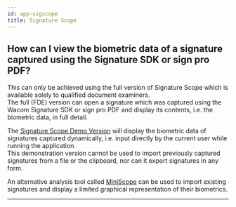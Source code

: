 ```yaml
---
id: app-sigscope
title: Signature Scope
---
```


## How can I view the biometric data of a signature captured using the Signature SDK or sign pro PDF?

This can only be achieved using the full version of Signature Scope which is available solely to qualified document examiners.  
The full (FDE) version can open a signature which was captured using the Wacom Signature SDK or sign pro PDF and display its contents, i.e. the biometric data, in full detail.  

The [Signature Scope Demo Version](/sdk-for-signature/docs/en/signature-scope) will display the biometric data of signatures captured dynamically, i.e. input directly by the current user while running the application.  
This demonstration version cannot be used to import previously captured signatures from a file or the clipboard, nor can it export signatures in any form.  

An alternative analysis tool called [MiniScope](/sdk-for-signature/docs/en/mini-scope) can be used to import existing signatures and display a limited graphical representation of their biometrics.

---
